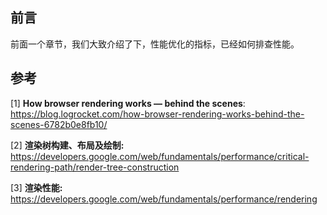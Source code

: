 ## 前言

前面一个章节，我们大致介绍了下，性能优化的指标，已经如何排查性能。















## 参考

[1] **How browser rendering works — behind the scenes**: https://blog.logrocket.com/how-browser-rendering-works-behind-the-scenes-6782b0e8fb10/

[2] **渲染树构建、布局及绘制:** https://developers.google.com/web/fundamentals/performance/critical-rendering-path/render-tree-construction

[3] **渲染性能:** https://developers.google.com/web/fundamentals/performance/rendering

